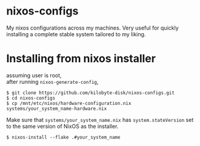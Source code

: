 # nixos-configs

My nixos configurations across my machines.
Very useful for quickly installing a complete stable system tailored to my liking.

# Installing from nixos installer
assuming user is root,<br>
after running ```nixos-generate-config```,<br>
```
$ git clone https://github.com/kilobyte-disk/nixos-configs.git
$ cd nixos-configs
$ cp /mnt/etc/nixos/hardware-configuration.nix systems/your_system_name-hardware.nix
```

Make sure that ```systems/your_system_name.nix``` has ```system.stateVersion``` set to the same version of NixOS as the installer.
<br>

```
$ nixos-install --flake .#your_system_name
```
